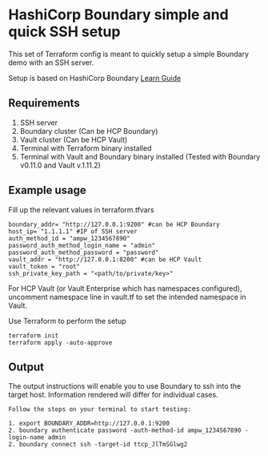 # HashiCorp Boundary simple and quick SSH setup

This set of Terraform config is meant to quickly setup a simple Boundary demo with an SSH server.    

Setup is based on HashiCorp Boundary [Learn Guide](https://developer.hashicorp.com/boundary/tutorials/hcp-administration/hcp-ssh-cred-injection?in=boundary%2Fhcp-administration)

## Requirements

1. SSH server 
2. Boundary cluster (Can be HCP Boundary)
3. Vault cluster (Can be HCP Vault)
4. Terminal with Terraform binary installed
5. Terminal with Vault and Boundary binary installed (Tested with Boundary v0.11.0 and Vault v.1.11.2)

## Example usage

Fill up the relevant values in terraform.tfvars
```hcl
boundary_addr= "http://127.0.0.1:9200" #can be HCP Boundary
host_ip= "1.1.1.1" #IP of SSH server
auth_method_id = "ampw_1234567890"
password_auth_method_login_name = "admin"
password_auth_method_password = "password"
vault_addr = "http://127.0.0.1:8200" #can be HCP Vault
vault_token = "root"
ssh_private_key_path = "<path/to/private/key>" 
```

For HCP Vault (or Vault Enterprise which has namespaces configured), uncomment namespace line in vault.tf to set the intended namespace in Vault. 

Use Terraform to perform the setup
```
terraform init
terraform apply -auto-approve
```

## Output

The output instructions will enable you to use Boundary to ssh into the target host. Information rendered will differ for individual cases.  

```
Follow the steps on your terminal to start testing:

1. export BOUNDARY_ADDR=http://127.0.0.1:9200
2. boundary authenticate password -auth-method-id ampw_1234567890 -login-name admin 
2. boundary connect ssh -target-id ttcp_JlTmSGlwg2
```